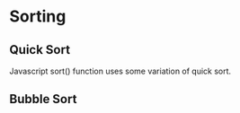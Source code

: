 

# Sorting

## Quick Sort

Javascript sort() function uses some variation of quick sort.

## Bubble Sort